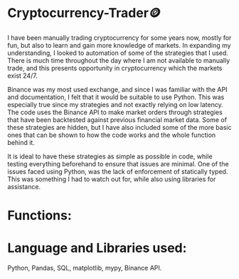# Cryptocurrency-Trader🪙

I have been manually trading cryptocurrency for some years now, mostly for fun, but also to learn and gain more knowledge of markets. In expanding my understanding, I looked to automation of some of the strategies that I used. There is much time throughout the day where I am not available to manually trade, and this presents opportunity in cryptocurrency which the markets exist 24/7. 

Binance was my most used exchange, and since I was familiar with the API and documentation, I felt that it would be suitable to use Python. This was especially true since my strategies and not exactly relying on low latency. The code uses the Binance API to make market orders through strategies that have been backtested against previous financial market data. Some of these strategies are hidden, but I have also included some of the more basic ones that can be shown to how the code works and the whole function behind it. 

It is ideal to have these strategies as simple as possible in code, while testing everything beforehand to ensure that issues are minimal. One of the issues faced using Python, was the lack of enforcement of statically typed. This was something I had to watch out for, while also using libraries for assistance.





# Functions:




# Language and Libraries used:
Python, Pandas, SQL, matplotlib, mypy, Binance API.                

